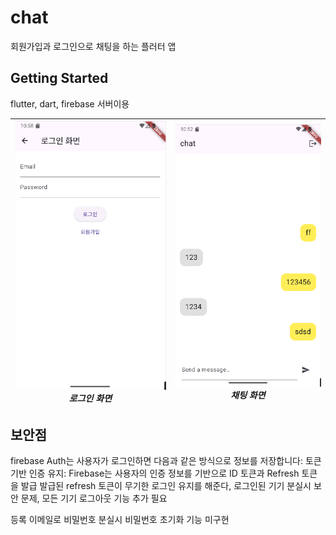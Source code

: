 # chat

회원가입과 로그인으로 채팅을 하는 플러터 앱

## Getting Started

flutter, dart, firebase 서버이용

![](https://github.com/pswon5894/chat/blob/master/1%20%EB%A1%9C%EA%B7%B8%EC%9D%B8%20%ED%99%94%EB%A9%B4.png)*로그인 화면* | ![](https://github.com/pswon5894/chat/blob/master/2%20%EC%B1%97%20%EC%8A%A4%ED%81%AC%EB%A6%B0.png)*채팅 화면*
---|---|

## 보안점
firebase Auth는 사용자가 로그인하면 다음과 같은 방식으로 정보를 저장합니다:
토큰 기반 인증 유지: Firebase는 사용자의 인증 정보를 기반으로 ID 토큰과 Refresh 토큰을 발급
발급된 refresh 토큰이 무기한 로그인 유지를 해준다, 로그인된 기기 분실시 보안 문제, 모든 기기 로그아웃 기능 추가 필요

등록 이메일로 비밀번호 분실시 비밀번호 초기화 기능 미구현
